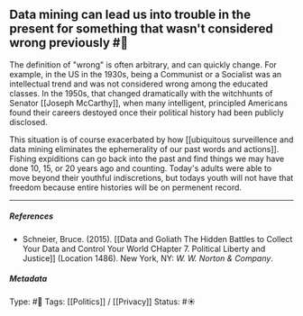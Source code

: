 ## Data mining can lead us into trouble in the present for something that wasn't considered wrong previously #🧠 

The definition of "wrong" is often arbitrary, and can quickly change. For example, in the US in the 1930s, being a Communist or a Socialist was an intellectual trend and was not considered wrong among the educated classes. In the 1950s, that changed dramatically with the witchhunts of Senator [[Joseph McCarthy]], when many intelligent, principled Americans found their careers destoyed once their political history had been publicly disclosed. 

This situation is of course exacerbated by how [[ubiquitous surveillence and data mining eliminates the ephemerality of our past words and actions]]. Fishing expiditions can go back into the past and find things we may have done 10, 15, or 20 years ago and counting. Today's adults were able to move beyond their youthful indiscretions, but todays youth will not have that freedom because entire histories will be on permenent record. 

___

##### References

- Schneier, Bruce. (2015). [[Data and Goliath The Hidden Battles to Collect Your Data and Control Your World CHapter 7. Political Liberty and Justice]] (Location 1486). New York, NY: _W. W. Norton & Company_. 

##### Metadata

Type: #🔴 
Tags: [[Politics]] / [[Privacy]] 
Status: #☀️ 